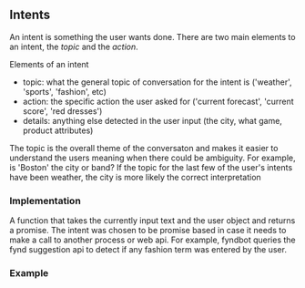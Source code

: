 ## Intents
An intent is something the user wants done. There are two main elements to an intent, the *topic* and the *action*.  

Elements of an intent
* topic: what the general topic of conversation for the intent is ('weather', 'sports', 'fashion', etc)
* action: the specific action the user asked for ('current forecast', 'current score', 'red dresses')
* details: anything else detected in the user input (the city, what game, product attributes)

The topic is the overall theme of the conversaton and makes it easier to understand the users meaning when there could be ambiguity. For example, is 'Boston' the city or band? If the topic for the last few of the user's intents have been weather, the city is more likely the correct interpretation

### Implementation
A function that takes the currently input text and the user object and returns a promise. The intent was chosen to be promise based in case it needs to make a call to another process or web api. For example, fyndbot queries the fynd suggestion api to detect if any fashion term was entered by the user.

### Example

